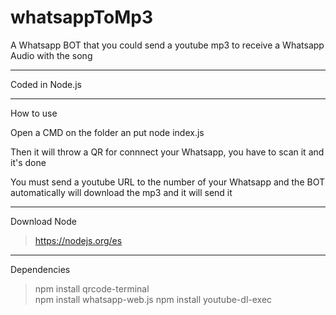 # whatsappToMp3

A Whatsapp BOT that you could send a youtube mp3 to receive a Whatsapp Audio with the song

<hr>

Coded in Node.js

<hr>

How to use

Open a CMD on the folder an put node index.js

Then it will throw a QR for connnect your Whatsapp, you have to scan it and it's done

You must send a youtube URL to the number of your Whatsapp and the BOT automatically will download the mp3 and it will send it

<hr>

Download Node

> https://nodejs.org/es

<hr>

Dependencies

> npm install qrcode-terminal <br>
> npm install whatsapp-web.js
> npm install youtube-dl-exec
